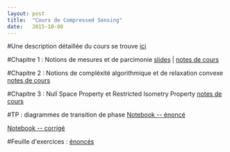 ```yaml
---
layout: post
title:  "Cours de Compressed Sensing"
date:   2015-10-08
---
```


#Une description détaillée du cours se trouve [ici](/assets/presentation-cours-CS.pdf)

#Chapitre 1 : Notions de mesures et de parcimonie
[slides](/assets/intro_cs.pdf) | [notes de cours](/assets/introduction_cs.pdf) 

#Chapitre 2 : Notions de compléxité algorithmique et de relaxation convexe
[notes de cours](/assets/lecture_ell_0_cs.pdf)

#Chapitre 3 : Null Space Property et Restricted Isometry Property
[notes de cours](/assets/lecture_nsp_rip_cs.pdf)

#TP : diagrammes de transition de phase
[Notebook -- énoncé](/assets/tp_diagramme_transition_phase.zip)

[Notebook -- corrigé](/assets/phase_transition_cvx.ipynb) 

<!--#Chapitre 4 : La méthode du simplexe
[notes de cours](/assets/simplexe_method.pdf) -->

<!-- #Chapitre 5 : Méthodes de points intérieurs
[notes de cours](/assets/points_interieurs_method.pdf)-->



<!--#Chapitre 6 : Forward-Backward splitting methods
[notes de cours](/assets/fbs_method.pdf)-->

<!--#Chapitre 7 : Complétion de matrices et système de recommandation
[notes de cours](/assets/10_matrice_completion.pdf)-->

<!-- #TP : completion de matrice
[Notebook](/assets/completion.ipynb)
[logo ensae](/assets/ensae.png) -->

<!-- #TP : basis pursuit via Douglas-Rachford
[notebook](/assets/phase_transition.ipynb) -->

#Feuille d'exercices : [énoncés](/assets/exos_cs.pdf)